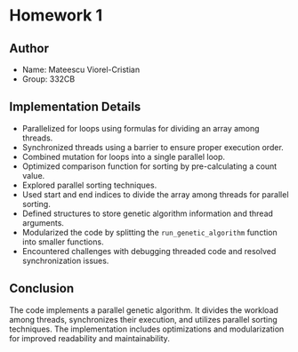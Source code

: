 # Homework 1

## Author
- Name: Mateescu Viorel-Cristian
- Group: 332CB

## Implementation Details
- Parallelized for loops using formulas for dividing an array among threads.
- Synchronized threads using a barrier to ensure proper execution order.
- Combined mutation for loops into a single parallel loop.
- Optimized comparison function for sorting by pre-calculating a count value.
- Explored parallel sorting techniques.
- Used start and end indices to divide the array among threads for parallel sorting.
- Defined structures to store genetic algorithm information and thread arguments.
- Modularized the code by splitting the `run_genetic_algorithm` function into smaller functions.
- Encountered challenges with debugging threaded code and resolved synchronization issues.

## Conclusion
The code implements a parallel genetic algorithm. It divides the workload among threads, synchronizes their execution, and utilizes parallel sorting techniques. The implementation includes optimizations and modularization for improved readability and maintainability.
